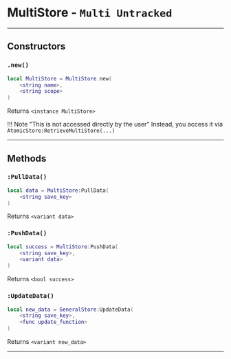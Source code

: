 # MultiStore - `Multi Untracked`
-----------
## Constructors

### `.new()`

```lua
local MultiStore = MultiStore.new(
	<string name>, 
	<string scope>
) 
```
Returns `<instance MultiStore>`

!!! Note "This is not accessed directly by the user"
	Instead, you access it via `AtomicStore:RetrieveMultiStore(...)`

----------------

## Methods

### `:PullData()`

```lua
local data = MultiStore:PullData(
	<string save_key>
)
```
Returns `<variant data>`

### `:PushData()`

```lua
local success = MultiStore:PushData(
	<string save_key>, 
	<variant data>
)
```
Returns `<bool success>`

### `:UpdateData()`

```lua
local new_data = GeneralStore:UpdateData(
	<string save_key>, 
	<func update_function>
)
```
Returns `<variant new_data>`

------------